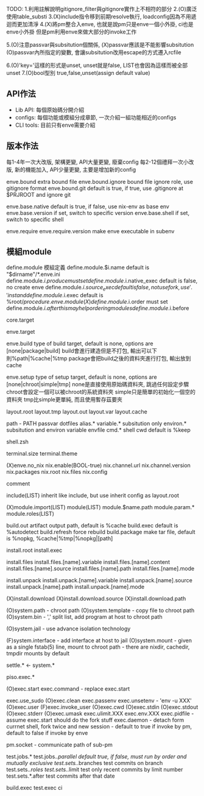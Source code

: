 
TODO:
1.利用註解說明gitignore_filter與gitignore實作上不相符的部分
2.(O)廣泛使用table_substi
3.(X)include指令移到前期resolve執行, loadconfig因為不用遞迴而更加清淨
4.(X)將pm整合入enve, 也就是說pm只是enve一個小外掛, ci也是enve小外掛
  但是pm利用enve來做大部分的invoke工作

5.(O)注意passvar與subsitution個關係, (X)passvar應該是不能影響subsitution
  (O)passvar內所指定的變數, 會讓subsitution改用escape的方式遷入rcfile

6.(O)'key='這樣的形式是unset, unset就是false, LIST也會因為這樣而被全部unset
7.(O)bool型別 true,false,unset(assign default value)


API作法
------
* Lib API: 每個原始碼分開介紹
* configs: 每個功能或模組分成章節, 一次介紹一組功能相近的configs
* CLI tools: 目前只有enve需要介紹


版本作法
------
每1-4年一次大改版, 架構更變, API大量更變, 廢棄config
每2-12個禮拜一次小改版, 新的機能加入, API少量更變, 主要是增加新的config



enve.bound          extra bound file
enve.bound.ignore   bound file ignore role, use gitignore format
enve.bound.git      default is true, if true, use .gitignore at $PRJROOT and ignore git


enve.base.native    default is true, if false, use nix-env as base env
enve.base.version   if set, switch to specific version
enve.base.shell     if set, switch to specific shell


enve.require
enve.require.version    make enve executable in subenv

## 模組module
define.module                           模組定義
define.module.$i.name     default is "$dirname"/*.enve.ini
define.module.$i.produce  must set
define.module.$i.native_exec
        default is false, no create enve
define.module.$i.source_exec
        default is false, not use fork, use '.' instand
define.module.$i.exec     default is %root/$procedure.enve.module
(X)define.module.$i.order    must set
define.module.$i.after    this may help ordering modules
define.module.$i.before


core.target

enve.target

enve.build          type of build target, default is none, options are
                    [none|package|build]
                    build會進行建造但是不打包, 輸出可以下則%path|%cache|%tmp
                    package會把build之後的資料夾進行打包, 輸出放到cache

enve.setup          type of setup target, default is none, options are
                    [none|chroot|simple|tmp]
                    none是直接使用原始碼資料夾, 跳過任何設定步驟
                    chroot會設定一個可以被chroot的系統資料夾
                    simple只是簡單的初始化一個空的資料夾
                    tmp比simple更單純, 而且使用暫存茲要夾

layout.root
layout.tmp
layout.out
layout.var
layout.cache



path - PATH
passvar
dotfiles
alias.*
variable.*  subsitution only
environ.*   subsitution and environ variable
envfile
cmd.*
shell
cwd         default is %keep

shell.zsh


terminal.size
terminal.theme

(X)enve.no_nix
nix.enable(BOOL-true)
nix.channel.url
nix.channel.version
nix.packages
nix.root
nix.files
nix.config

comment

include(LIST)
inherit             like include, but use inherit config as layout.root


(X)module.import(LIST)
module(LIST)
module.$name.path
module.param.*
module.roles(LIST)



build.out           artifact output path, default is %cache
build.exec          default is %autodetect
build.refresh       force rebuild
build.package       make tar file, default is %nopkg, %cache|%tmp|%nopkg|[path]



install.root
install.exec

install.files
install.files.[name].variable
install.files.[name].content
install.files.[name].source
install.files.[name].path
install.files.[name].mode

install.unpack
install.unpack.[name].variable
install.unpack.[name].source
install.unpack.[name].path
install.unpack.[name].mode


(X)install.download
(X)install.download.source
(X)install.download.path



(O)system.path - chroot path
(O)system.template - copy file to chroot path
(O)system.bin - ',' split list, add program at host to chroot path

(O)system.jail - use advance isolation technology

(F)system.interface - add interface at host to jail
(O)system.mount - given as a single fstab(5) line, mount to chroot path
                - there are nixdir, cachedir, tmpdir mounts by default

settle.* <- system.*


piso.exec.*

(O)exec.start
exec.command - replace exec.start

exec.use_sudo
(O)exec.clean
exec.passenv
exec.unsetenv - 'env -u XXX'
(O)exec.user
(F)exec.invoke_user
(O)exec.cwd
(O)exec.stdin
(O)exec.stdout
(O)exec.stderr
(O)exec.umask
exec.ulimit.XXX
exec.env.XXX
exec.pidfile - assume exec.start should do the fork stuff
exec.daemon - detach form currnet shell, fork twice and new session
            - default to true if invoke by pm, default to false if invoke by enve

pm.socket - communicate path of sub-pm

test.jobs.*
test.jobs.*.parallel        default true, if false, must run by order
                            and mutually exclusive
test.sets.*.branches        test commits on branch
test.sets.*.roles
test.sets.*.limit           test only recent commits by limit number
test.sets.*.after           test commits after that date


build.exec
test.exec
ci

